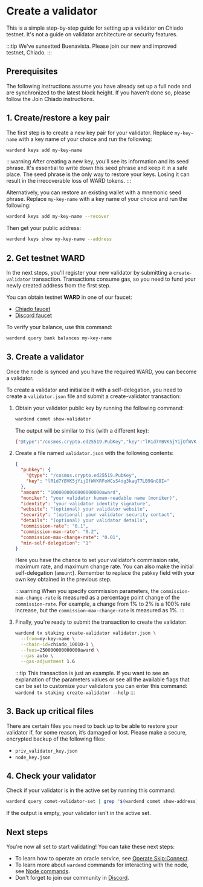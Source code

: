 ﻿---
sidebar_position: 5
---

# Create a validator

This is a simple step-by-step guide for setting up a validator on Chiado testnet. It's not a guide on validator architecture or security features.

:::tip
We've sunsetted Buenavista. Please join our new and improved testnet, Chiado.
:::

## Prerequisites

The following instructions assume you have already set up a full node and are synchronized to the latest block height. If you haven’t done so, please follow the Join Chiado instructions.

## 1. Create/restore a key pair

The first step is to create a new key pair for your validator. Replace `my-key-name` with a key name of your choice and run the following:

```bash
wardend keys add my-key-name
```

:::warning
After creating a new key, you'll see its information and its seed phrase. It's essential to write down this seed phrase and keep it in a safe place. The seed phrase is the only way to restore your keys. Losing it can result in the irrecoverable loss of WARD tokens.
:::

Alternatively, you can restore an existing wallet with a mnemonic seed phrase. Replace `my-key-name` with a key name of your choice and run the following:

```bash
wardend keys add my-key-name --recover
```

Then get your public address:

```bash
wardend keys show my-key-name --address
```

## 2. Get testnet WARD

In the next steps, you'll register your new validator by submitting a `create-validator` transaction. Transactions consume gas, so you need to fund your newly created address from the first step.

You can obtain testnet **WARD** in one of our faucet:

- [Chiado faucet](https://faucet.chiado.wardenprotocol.org)
- [Discord faucet](https://discord.com/channels/1199357852666560654/1288141727701536818)

To verify your balance, use this command:

```bash
wardend query bank balances my-key-name
```

## 3. Create a validator

Once the node is synced and you have the required WARD, you can become a validator.

To create a validator and initialize it with a self-delegation, you need to create a `validator.json` file and submit a create-validator transaction:

1. Obtain your validator public key by running the following command:

   ```bash
   wardend comet show-validator
   ```

   The output will be similar to this (with a different key):

   ```bash
   {"@type":"/cosmos.crypto.ed25519.PubKey","key":"lR1d7YBVK5jYijOfWVKRFoWCsS4dg3kagT7LB9GnG8I="}
   ```

2. Create a file named `validator.json` with the following contents:

   ```json
   {
     "pubkey": {
       "@type": "/cosmos.crypto.ed25519.PubKey",
       "key": "lR1d7YBVK5jYijOfWVKRFoWCsS4dg3kagT7LB9GnG8I="
     },
     "amount": "1000000000000000000award",
     "moniker": "your validator human-readable name (moniker)",
     "identity": "your validator identity signature",
     "website": "(optional) your validator website",
     "security": "(optional) your validator security contact",
     "details": "(optional) your validator details",
     "commission-rate": "0.1",
     "commission-max-rate": "0.2",
     "commission-max-change-rate": "0.01",
     "min-self-delegation": "1"
   }
   ```

   Here you have the chance to set your validator’s commission rate, maximum rate, and maximum change rate. You can also make the initial self-delegation (`amount`). Remember to replace the `pubkey` field with your own key obtained in the previous step.

   :::warning
   When you specify commission parameters, the `commission-max-change-rate` is measured as a percentage point change of the `commission-rate`. For example, a change from 1% to 2% is a 100% rate increase, but the `commission-max-change-rate` is measured as 1%.
   :::

3. Finally, you're ready to submit the transaction to create the validator:
   ```bash
   wardend tx staking create-validator validator.json \
     --from=my-key-name \
     --chain-id=chiado_10010-1 \
     --fees=250000000000000award \
     --gas auto \
     --gas-adjustment 1.6
   ```
   :::tip
   This transaction is just an example. If you want to see an explanation of the parameters values or see all the available flags that can be set to customize your validators you can enter this command: `wardend tx staking create-validator --help`
   :::

## 3. Back up critical files

There are certain files you need to back up to be able to restore your validator if, for some reason, it’s damaged or lost. Please make a secure, encrypted backup of the following files:

- `priv_validator_key.json`
- `node_key.json`

## 4. Check your validator

Check if your validator is in the active set by running this command:

```bash
wardend query comet-validator-set | grep "$(wardend comet show-address)"
```

If the output is empty, your validator isn't in the active set.

## Next steps

You're now all set to start validating! You can take these next steps:

- To learn how to operate an oracle service, see [Operate Skip:Connect](operate-skip-connect).
- To learn more about `wardend` commands for interacting with the node, see [Node commands](node-commands).
- Don't forget to join our community in [Discord](https://discord.com/invite/wardenprotocol).

